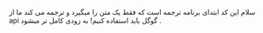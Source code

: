 سلام این کد ابتدای برنامه  ترجمه است که فقط یک متن را میگیرد و ترجمه می کند ما از api گوگل باید استفاده کنیم!
به زودی کامل تر میشود .
